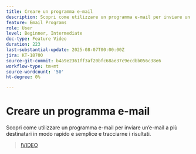 ```yaml
---
title: Creare un programma e-mail
description: Scopri come utilizzare un programma e-mail per inviare un’e-mail a più destinatari in modo rapido e semplice e tracciarne i risultati.
feature: Email Programs
role: User
level: Beginner, Intermediate
doc-type: Feature Video
duration: 223
last-substantial-update: 2025-08-07T00:00:00Z
jira: KT-18700
source-git-commit: b4a9e2361ff3af20bfc68ae37c9ecdbb056c38e6
workflow-type: tm+mt
source-wordcount: '50'
ht-degree: 0%

---
```



# Creare un programma e-mail

Scopri come utilizzare un programma e-mail per inviare un’e-mail a più destinatari in modo rapido e semplice e tracciarne i risultati.

>[!VIDEO](https://video.tv.adobe.com/v/3470607/?learn=on&enablevpops)
